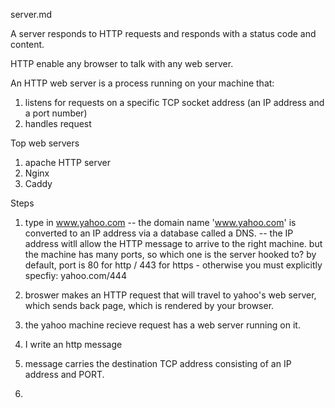 server.md

A server responds to HTTP requests and responds with a status code and content. 

HTTP enable any browser to talk with any web server.

An HTTP web server is a process running on your machine that: 
1. listens for requests on a specific TCP socket address (an IP address and a port number)
2. handles request

Top web servers

1. apache HTTP server
2. Nginx
3. Caddy

Steps

1. type in www.yahoo.com
  -- the domain name 'www.yahoo.com' is converted to an IP address via a database called a DNS.
  -- the IP address witll allow the HTTP message to arrive to the right machine. 
  but the machine has many ports, so which one is the server hooked to? 
  by default, port is 80 for http / 443 for https - otherwise you must explicitly specfiy: 
  yahoo.com/444  
2. broswer makes an HTTP request that will travel to yahoo's web server, which sends back page, which is rendered by your browser.
3. the yahoo machine recieve request has a web server running on it. 

1. I write an http message
2. message carries the destination TCP address consisting of an IP address and PORT.
3. 